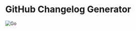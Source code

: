 # GitHub Changelog Generator

![Go](https://github.com/jimschubert/gh-changelog/workflows/Go/badge.svg)
